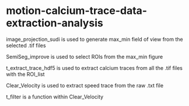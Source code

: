 # motion-calcium-trace-data-extraction-analysis

image_projection_sudi is used to generate max_min field of view from the selected .tif files

SemiSeg_improve is used to select ROIs from the max_min figure

t_extract_trace_hdf5 is used to extract calcium traces from all the .tif files with the ROI_list

Clear_Velocity is used to extract speed trace from the raw .txt file

t_filter is a function within Clear_Velocity

